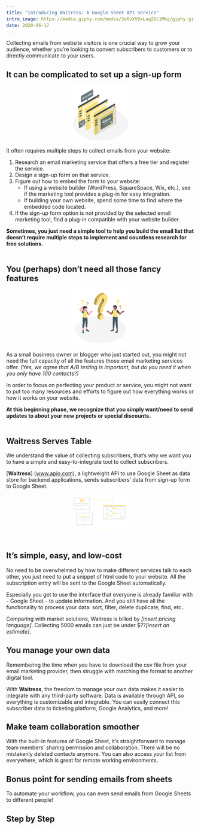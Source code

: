 ```yaml
---
title: "Introducing Waitress: A Google Sheet API Service"
intro_image: https://media.giphy.com/media/3o6vXV8xLaq2Dc1Mkg/giphy.gif
date: 2020-06-17
---
```


<style>
.post-img {
    display: block;
    margin-left: auto;
    margin-right: auto;
    max-width: 30%;
}
</style>

Collecting emails from website visitors is one crucial way to grow your audience, whether you’re looking to convert subscribers to customers or to directly communicate to your users.    
   

## It can be complicated to set up a sign-up form

<img src="/images/blog/complicated.png" class="post-img">

It often requires multiple steps to collect emails from your website: 

1. Research an email marketing service that offers a free tier and register the service.
2. Design a sign-up form on that service.
3. Figure out how to embed the form to your website:
   - If using a website builder (WordPress, SquareSpace, Wix, etc.), see if the marketing tool provides a plug-in for easy integration.
   - If building your own website, spend some time to find where the embedded code located.
4. If the sign-up form option is not provided by the selected email marketing tool, find a plug-in compatible with your website builder.

**Sometimes, you just need a simple tool to help you build the email list that doesn’t require multiple steps to implement and countless research for free solutions.**  
  
  
## You (perhaps) don’t need all those fancy features

<img src="/images/blog/questions.png" class="post-img">

As a small business owner or blogger who just started out, you might not need the full capacity of all the features those email marketing services offer. *(Yes, we agree that A/B testing is important, but do you need it when you only have 100 contacts?)*

In order to focus on perfecting your product or service, you might not want to put too many resources and efforts to figure out how everything works or how it works on your website. 

**At this beginning phase, we recognize that you simply want/need to send updates to about your new projects or special discounts.**  
  
   

## Waitress Serves Table

We understand the value of collecting subscribers, that’s why we want you to have a simple and easy-to-integrate tool to collect subscribers.

[**Waitress**] (www.apio.com), a lightweight API to use Google Sheet as data store for backend applications, sends subscribers’ data from sign-up form to Google Sheet. 

<img src="/images/blog/sheet.png" class="post-img">
  

## It’s simple, easy, and low-cost

No need to be overwhelmed by how to make different services talk to each other, you just need to put a snippet of html code to your website. All the subscription entry will be sent to the Google Sheet automatically.

Especially you get to use the interface that everyone is already familiar with - Google Sheet - to update information. And you still have all the functionality to process your data: sort, filter, delete duplicate, find, etc..

Comparing with market solutions, Waitress is billed by *[insert pricing language]*. Collecting 5000 emails can just be under $??*[insert an estimate]*.
  

## You manage your own data

Remembering the time when you have to download the csv file from your email marketing provider, then struggle with matching the format to another digital tool. 

With **Waitress**, the freedom to manage your own data makes it easier to integrate with any third-party software. Data is available through API, so everything is customizable and integrable. You can easily connect this subscriber data to ticketing platform, Google Analytics, and more!
  

## Make team collaboration smoother

With the built-in features of Google Sheet, it’s straightforward to manage team members’ sharing permission and collaboration. There will be no mistakenly deleted contacts anymore. You can also access your list from everywhere, which is great for remote working environments.
  
  
  
## Bonus point for sending emails from sheets

To automate your workflow, you can even send emails from Google Sheets to different people! 
  
  

## Step by Step 
